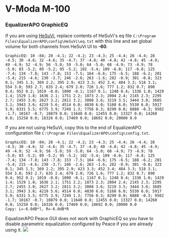 # V-Moda M-100
### EqualizerAPO GraphicEQ
If you are using [HeSuVi](https://sourceforge.net/projects/hesuvi/), replace contents of HeSuVi's eq file `C:\Program Files\EqualizerAPO\config\HeSuVi\eq.txt` with this line and set global volume for both channels from HeSuVi UI to **-60**.
```
GraphicEQ: 10 -84; 20 -4.1; 22 -4.2; 23 -4.3; 25 -4.4; 26 -4.4; 28 -4.5; 30 -4.6; 32 -4.6; 35 -4.7; 37 -4.8; 40 -4.8; 42 -4.8; 45 -4.9; 49 -4.9; 52 -4.9; 56 -5.0; 59 -5.0; 64 -5.0; 68 -4.9; 73 -4.9; 78 -5.0; 83 -5.2; 89 -5.2; 95 -5.2; 102 -5.4; 109 -6.0; 117 -6.8; 125 -7.4; 134 -7.8; 143 -7.8; 153 -7.5; 164 -6.6; 175 -6.5; 188 -6.2; 201 -5.4; 215 -4.6; 230 -3.7; 246 -2.6; 263 -1.6; 282 -0.9; 301 -0.8; 323 0.1; 345 1.3; 369 2.2; 395 2.9; 423 3.3; 452 3.4; 484 3.3; 518 3.1; 554 3.0; 593 2.7; 635 2.4; 679 2.0; 726 1.6; 777 1.2; 832 0.7; 890 0.4; 952 0.2; 1019 -0.0; 1090 -0.1; 1167 0.1; 1248 0.4; 1336 1.0; 1429 1.4; 1529 1.8; 1636 2.1; 1751 2.2; 1873 2.3; 2004 2.4; 2145 2.3; 2295 2.7; 2455 3.0; 2627 3.2; 2811 3.2; 3008 3.6; 3219 3.5; 3444 3.0; 3685 3.1; 3943 3.6; 4219 5.6; 4514 6.0; 4830 6.0; 5168 6.0; 5530 6.0; 5917 5.9; 6331 5.5; 6775 3.9; 7249 1.3; 7756 0.3; 8299 0.0; 8880 -0.3; 9502 -1.7; 10167 -0.7; 10879 0.0; 11640 0.0; 12455 0.0; 13327 0.0; 14260 0.0; 15258 0.0; 16326 0.0; 17469 0.0; 18692 0.0; 20000 0.0
```
If you are not using HeSuVi, copy this to the end of EqualizerAPO configuration file `C:\Program Files\EqualizerAPO\config\config.txt`.
```
GraphicEQ: 10 -84; 20 -4.1; 22 -4.2; 23 -4.3; 25 -4.4; 26 -4.4; 28 -4.5; 30 -4.6; 32 -4.6; 35 -4.7; 37 -4.8; 40 -4.8; 42 -4.8; 45 -4.9; 49 -4.9; 52 -4.9; 56 -5.0; 59 -5.0; 64 -5.0; 68 -4.9; 73 -4.9; 78 -5.0; 83 -5.2; 89 -5.2; 95 -5.2; 102 -5.4; 109 -6.0; 117 -6.8; 125 -7.4; 134 -7.8; 143 -7.8; 153 -7.5; 164 -6.6; 175 -6.5; 188 -6.2; 201 -5.4; 215 -4.6; 230 -3.7; 246 -2.6; 263 -1.6; 282 -0.9; 301 -0.8; 323 0.1; 345 1.3; 369 2.2; 395 2.9; 423 3.3; 452 3.4; 484 3.3; 518 3.1; 554 3.0; 593 2.7; 635 2.4; 679 2.0; 726 1.6; 777 1.2; 832 0.7; 890 0.4; 952 0.2; 1019 -0.0; 1090 -0.1; 1167 0.1; 1248 0.4; 1336 1.0; 1429 1.4; 1529 1.8; 1636 2.1; 1751 2.2; 1873 2.3; 2004 2.4; 2145 2.3; 2295 2.7; 2455 3.0; 2627 3.2; 2811 3.2; 3008 3.6; 3219 3.5; 3444 3.0; 3685 3.1; 3943 3.6; 4219 5.6; 4514 6.0; 4830 6.0; 5168 6.0; 5530 6.0; 5917 5.9; 6331 5.5; 6775 3.9; 7249 1.3; 7756 0.3; 8299 0.0; 8880 -0.3; 9502 -1.7; 10167 -0.7; 10879 0.0; 11640 0.0; 12455 0.0; 13327 0.0; 14260 0.0; 15258 0.0; 16326 0.0; 17469 0.0; 18692 0.0; 20000 0.0
Copy: L=-6.0dB*l, R=-6.0dB*R
```
EqualizerAPO Peace GUI does not work with GraphicEQ so you have to disable parametric equalization configured by Peace if you are already using it.
![](https://raw.githubusercontent.com/jaakkopasanen/AutoEq/master/results/Headphone.com/innerfidelity/onear/V-Moda%20M-100/V-Moda%20M-100.png)
